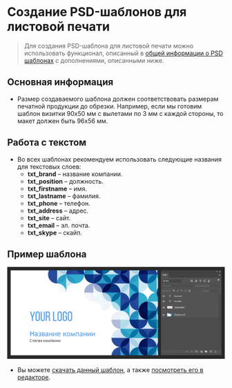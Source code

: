 # Создание PSD-шаблонов для листовой печати

> Для создания PSD-шаблона для листовой печати можно использовать функционал, описанный в [общей информации о PSD шаблонах](/design/psd-general) с дополнениями, описанными ниже.

## Основная информация
* Размер создаваемого шаблона должен соответствовать размерам печатной продукции до обрезки. Например, если мы готовим шаблон визитки 90х50 мм с вылетами по 3 мм с каждой стороны, то макет должен быть 96х56 мм.

## Работа с текстом
* Во всех шаблонах рекомендуем использовать следующие названия для текстовых слоев:
    + **txt_brand** – название компании.
    + **txt_position** – должность.
    + **txt_firstname** – имя.
    + **txt_lastname** – фамилия.
    + **txt_phone** – телефон.
    + **txt_address** – адрес.
    + **txt_site** – сайт.
    + **txt_email** – эл. почта.
    + **txt_skype** – скайп.

## Пример шаблона
![](../_media/design/design01.png ':size=80%')
* Вы можете [скачать данный шаблон](https://pixlpark.ru/content/images/faq/polygraphy/business-card_example.zip), а также [посмотреть его в редакторе](https://demo.pixlpark.ru/printing/sheet-printing/90x50-one-sided/template-117411/editor).